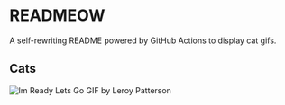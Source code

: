 # READMEOW

A self-rewriting README powered by GitHub Actions to display cat gifs.

## Cats

![Im Ready Lets Go GIF by Leroy Patterson](https://media4.giphy.com/media/CjmvTCZf2U3p09Cn0h/200.gif?cid=9acd02davysoiocpb34u3ogko993cqrf2yylo77t53l5z42m&ep=v1_gifs_search&rid=200.gif&ct=g)
